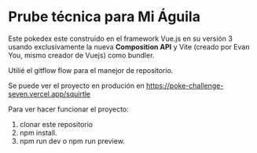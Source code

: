 # Prube técnica para Mi Águila

Este pokedex este construido en el framework Vue.js en su versión 3 usando exclusivamente la nueva **Composition API** y Vite (creado por Evan You, mismo creador de Vuejs) como bundler.

Utilié el gitflow flow para el manejor de repositorio.

Se puede ver el proyecto en produción en https://poke-challenge-seven.vercel.app/squirtle

Para ver hacer funcionar el proyecto:

1. clonar este repositorio
2. npm install.
3. npm run dev o npm run preview.
